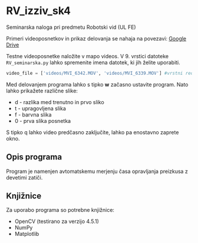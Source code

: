 # RV_izziv_sk4
Seminarska naloga pri predmetu Robotski vid (UL FE)

Primeri videoposnetkov in prikaz delovanja se nahaja na povezavi:
<a href="https://drive.google.com/drive/folders/10Jd7BtdS0cPqYwX1KFjaPRAEqrXxwKll?usp=sharing" target="_blank">Google Drive</a>

Testne videoposnetke naložite v mapo videos. V 9. vrstici datoteke <code>RV_seminarska.py</code> lahko spremenite imena datotek, ki jih želite uporabiti.

```python
video_file = ['videos/MVI_6342.MOV', 'videos/MVI_6339.MOV'] #vrstni red: leva roka, desna roka
```

Med delovanjem programa lahko s tipko <b>w</b> začasno ustavite program. Nato lahko prikažete različne slike:
* d - razlika med trenutno in prvo sliko
* t - upragovljena slika
* f - barvna slika
* 0 - prva slika posnetka

S tipko q lahko video predčasno zaključite, lahko pa enostavno zaprete okno.

## Opis programa

Program je namenjen avtomatskemu merjenju časa opravljanja preizkusa z devetimi zatiči.

## Knjižnice

Za uporabo programa so potrebne knjižnice:
* OpenCV (testirano za verzijo 4.5.1)
* NumPy
* Matplotlib
